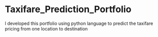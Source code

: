 # Taxifare_Prediction_Portfolio
I developed this portfolio  using python language to predict the taxifare pricing from one location to destination
